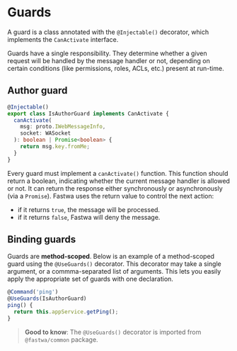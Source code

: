 # Guards
A guard is a class annotated with the `@Injectable()` decorator, which implements the `CanActivate` interface. 

Guards have a single responsibility. They determine whether a given request will be handled by the message handler or not, depending on certain conditions (like permissions, roles, ACLs, etc.) present at run-time.

## Author guard

```ts
@Injectable()
export class IsAuthorGuard implements CanActivate {
  canActivate(
    msg: proto.IWebMessageInfo, 
    socket: WASocket
  ): boolean | Promise<boolean> {
    return msg.key.fromMe;
  }
}
```

Every guard must implement a `canActivate()` function. This function should return a boolean, indicating whether the current message handler is allowed or not. It can return the response either synchronously or asynchronously (via a `Promise`). Fastwa uses the return value to control the next action:

* if it returns `true`, the message will be processed.
* if it returns `false`, Fastwa will deny the message.

## Binding guards
Guards are **method-scoped**. Below is an example of a method-scoped guard using the `@UseGuards()` decorator. This decorator may take a single argument, or a commma-separated list of arguments. This lets you easily apply the appropriate set of guards with one declaration.

```ts
@Command('ping')
@UseGuards(IsAuthorGuard)
ping() {
  return this.appService.getPing();
}
```

> **Good to know**: The `@UseGuards()` decorator is imported from `@fastwa/common` package.
